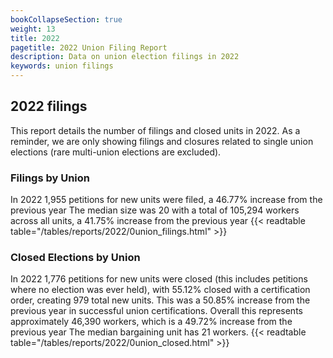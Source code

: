 ```yaml
---
bookCollapseSection: true
weight: 13
title: 2022
pagetitle: 2022 Union Filing Report
description: Data on union election filings in 2022
keywords: union filings
---
```


## 2022 filings

This report details the number of filings and closed units in 2022. As a reminder, we are only showing filings and closures related to single union elections (rare multi-union elections are excluded).

### Filings by Union
In 2022 1,955 petitions for new units were filed, a 46.77% increase from the previous year The median size was 20 with a total of 105,294 workers across all units, a 41.75% increase from the previous year
{{< readtable table="/tables/reports/2022/0union_filings.html" >}}

### Closed Elections by Union
In 2022 1,776 petitions for new units were closed (this includes petitions where no election was ever held), with 55.12% closed with a certification order, creating 979 total new units. This was a 50.85% increase from the previous year in successful union certifications. Overall this represents approximately 46,390 workers, which is a 49.72% increase from the previous year The median bargaining unit has 21 workers.
{{< readtable table="/tables/reports/2022/0union_closed.html" >}}
